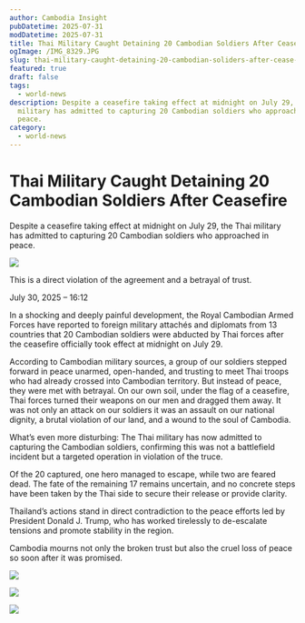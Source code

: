 ```yaml
---
author: Cambodia Insight
pubDatetime: 2025-07-31
modDatetime: 2025-07-31
title: Thai Military Caught Detaining 20 Cambodian Soldiers After Ceasefire
ogImage: /IMG_8329.JPG
slug: thai-military-caught-detaining-20-cambodian-soliders-after-cease-fire
featured: true
draft: false
tags:
  - world-news
description: Despite a ceasefire taking effect at midnight on July 29, the Thai
  military has admitted to capturing 20 Cambodian soldiers who approached in
  peace.
category:
  - world-news
---
```

# **Thai Military Caught Detaining 20 Cambodian Soldiers After Ceasefire**

Despite a ceasefire taking effect at midnight on July 29, the Thai military has admitted to capturing 20 Cambodian soldiers who approached in peace.

![](/IMG_8319.JPG)

This is a direct violation of the agreement and a betrayal of trust.

July 30, 2025 – 16:12

In a shocking and deeply painful development, the Royal Cambodian Armed Forces have reported to foreign military attachés and diplomats from 13 countries that 20 Cambodian soldiers were abducted by Thai forces after the ceasefire officially took effect at midnight on July 29.

According to Cambodian military sources, a group of our soldiers stepped forward in peace unarmed, open-handed, and trusting to meet Thai troops who had already crossed into Cambodian territory. But instead of peace, they were met with betrayal. On our own soil, under the flag of a ceasefire, Thai forces turned their weapons on our men and dragged them away. It was not only an attack on our soldiers it was an assault on our national dignity, a brutal violation of our land, and a wound to the soul of Cambodia.

What’s even more disturbing: The Thai military has now admitted to capturing the Cambodian soldiers, confirming this was not a battlefield incident but a targeted operation in violation of the truce.

Of the 20 captured, one hero managed to escape, while two are feared dead. The fate of the remaining 17 remains uncertain, and no concrete steps have been taken by the Thai side to secure their release or provide clarity.

Thailand’s actions stand in direct contradiction to the peace efforts led by President Donald J. Trump, who has worked tirelessly to de-escalate tensions and promote stability in the region.

Cambodia mourns not only the broken trust but also the cruel loss of peace so soon after it was promised.

![](/IMG_8329.JPG)

![](/IMG_8298.JPG)

![](/IMG_8292.JPG)